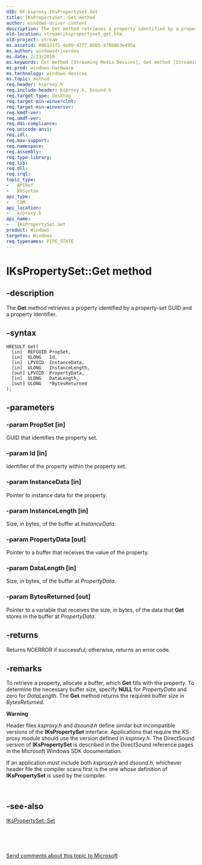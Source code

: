 ```yaml
---
UID: NF:ksproxy.IKsPropertySet.Get
title: IKsPropertySet::Get method
author: windows-driver-content
description: The Get method retrieves a property identified by a property-set GUID and a property identifier.
old-location: stream\ikspropertyset_get.htm
old-project: stream
ms.assetid: 09b131f1-4e09-47f7-89b5-970b8b3e495a
ms.author: windowsdriverdev
ms.date: 2/23/2018
ms.keywords: Get method [Streaming Media Devices], Get method [Streaming Media Devices], IKsPropertySet interface, Get,IKsPropertySet.Get, IKsPropertySet, IKsPropertySet interface [Streaming Media Devices], Get method, IKsPropertySet::Get, ksproxy/IKsPropertySet::Get, ksproxy_d5ef4576-b05f-466d-8d87-094d97f83e10.xml, stream.ikspropertyset_get
ms.prod: windows-hardware
ms.technology: windows-devices
ms.topic: method
req.header: ksproxy.h
req.include-header: Ksproxy.h, Dsound.h
req.target-type: Desktop
req.target-min-winverclnt: 
req.target-min-winversvr: 
req.kmdf-ver: 
req.umdf-ver: 
req.ddi-compliance: 
req.unicode-ansi: 
req.idl: 
req.max-support: 
req.namespace: 
req.assembly: 
req.type-library: 
req.lib: 
req.dll: 
req.irql: 
topic_type:
-	APIRef
-	kbSyntax
api_type:
-	COM
api_location:
-	ksproxy.h
api_name:
-	IKsPropertySet.Get
product: Windows
targetos: Windows
req.typenames: PIPE_STATE
---
```


# IKsPropertySet::Get method


## -description


The <b>Get</b> method retrieves a property identified by a property-set GUID and a property identifier.


## -syntax


````
HRESULT Get(
  [in]  REFGUID PropSet,
  [in]  ULONG   Id,
  [in]  LPVOID  InstanceData,
  [in]  ULONG   InstanceLength,
  [out] LPVOID  PropertyData,
  [in]  ULONG   DataLength,
  [out] ULONG   *BytesReturned
);
````


## -parameters




### -param PropSet [in]

GUID that identifies the property set.


### -param Id [in]

Identifier of the property within the property set. 


### -param InstanceData [in]

Pointer to instance data for the property. 


### -param InstanceLength [in]

Size, in bytes, of the buffer at <i>InstanceData</i>. 


### -param PropertyData [out]

Pointer to a buffer that receives the value of the property. 


### -param DataLength [in]

Size, in bytes, of the buffer at <i>PropertyData</i>. 


### -param BytesReturned [out]

Pointer to a variable that receives the size, in bytes, of the data that <b>Get</b> stores in the buffer at <i>PropertyData</i>. 


## -returns



Returns NOERROR if successful; otherwise, returns an error code.




## -remarks



To retrieve a property, allocate a buffer, which <b>Get</b> fills with the property. To determine the necessary buffer size, specify <b>NULL</b> for <i>PropertyData</i> and zero for <i>DataLength</i>. The <b>Get</b> method returns the required buffer size in <i>BytesReturned</i>. 

<div class="alert"><b>Warning</b>  <p class="note">Header files <i>ksproxy.h</i> and <i>dsound.h</i> define similar but incompatible versions of the <b>IKsPropertySet</b> interface. Applications that require the KS proxy module should use the version defined in <i>ksproxy.h</i>. The DirectSound version of <b>IKsPropertySet</b> is described in the DirectSound reference pages in the Microsoft Windows SDK documentation.

<p class="note">

If an application must include both <i>ksproxy.h</i> and <i>dsound.h</i>, whichever header file the compiler scans first is the one whose definition of <b>IKsPropertySet</b> is used by the compiler.



</div>
<div> </div>



## -see-also

<a href="https://msdn.microsoft.com/library/windows/hardware/ff560721">IKsPropertySet::Set</a>



 

 

<a href="mailto:wsddocfb@microsoft.com?subject=Documentation%20feedback [stream\stream]:%20IKsPropertySet::Get method%20 RELEASE:%20(2/23/2018)&amp;body=%0A%0APRIVACY STATEMENT%0A%0AWe use your feedback to improve the documentation. We don't use your email address for any other purpose, and we'll remove your email address from our system after the issue that you're reporting is fixed. While we're working to fix this issue, we might send you an email message to ask for more info. Later, we might also send you an email message to let you know that we've addressed your feedback.%0A%0AFor more info about Microsoft's privacy policy, see http://privacy.microsoft.com/en-us/default.aspx." title="Send comments about this topic to Microsoft">Send comments about this topic to Microsoft</a>

